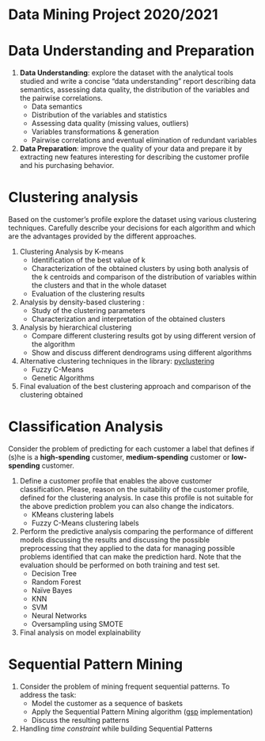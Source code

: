 # Data Mining Project 2020/2021
# Data Understanding and Preparation
1. **Data Understanding**: explore the dataset with the analytical tools
	studied and write a concise “data understanding” report describing data
	semantics, assessing data quality, the distribution of the variables and the
	pairwise correlations.
	* Data semantics
	* Distribution of the variables and statistics
	* Assessing data quality (missing values, outliers)
	* Variables transformations & generation
	* Pairwise correlations and eventual elimination of redundant variables
2. **Data Preparation**: improve the quality of your data and prepare it by extracting new features interesting for describing the customer profile and his purchasing behavior.
# Clustering analysis
Based on the customer’s profile explore the dataset using various clustering techniques.
Carefully describe your decisions for each algorithm and which are the advantages provided by the different approaches.
1. Clustering Analysis by K-means
	* Identification of the best value of k
	*  Characterization of the obtained clusters by using both analysis of the k centroids and comparison of the distribution of variables within the clusters and that in the whole dataset
	* Evaluation of the clustering results
2. Analysis by density-based clustering :
	* Study of the clustering parameters
	* Characterization and interpretation of the obtained clusters
3. Analysis by hierarchical clustering
	* Compare different clustering results got by using different version of the algorithm
	* Show and discuss different dendrograms using different algorithms
4. Alternative clustering techniques in the library: [pyclustering](https://github.com/annoviko/pyclustering/)
	* Fuzzy C-Means
	* Genetic Algorithms
5. Final evaluation of the best clustering approach and comparison of the clustering obtained

# Classification Analysis
Consider the problem of predicting for each customer a label that defines if (s)he is a **high-spending** customer, **medium-spending** customer or **low-spending** customer.
1. Define a customer profile that enables the above customer classification. Please, reason on the suitability of the customer profile, defined for the clustering analysis. In case this profile is not suitable for the above prediction problem you can also change the indicators.
	* KMeans clustering labels
	* Fuzzy C-Means clustering labels
2. Perform the predictive analysis comparing the performance of different models discussing the results and discussing the possible preprocessing that they applied to the data for managing possible problems identified that can make the prediction hard. Note that the evaluation should be performed on both training and test set.
	* Decision Tree
	* Random Forest
	* Naïve Bayes
	* KNN
	* SVM
	* Neural Networks
	* Oversampling using SMOTE
3. Final analysis on model explainability

# Sequential Pattern Mining
1. Consider the problem of mining frequent sequential patterns. To address the task:
	* Model the customer as a sequence of baskets
	* Apply the Sequential Pattern Mining algorithm ([gsp](DM_10_TASK4/gsp.py) implementation)
	* Discuss the resulting patterns
2. Handling _time constraint_ while building Sequential Patterns
